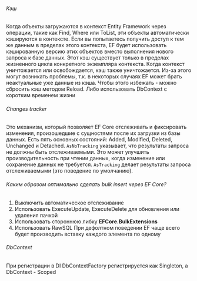 ###### Кэш
Когда объекты загружаются в контекст Entity Framework через операции, такие как Find, Where или ToList, эти объекты автоматически кэшируются в контексте.
Если вы попытаетесь получить доступ к тем же данным в пределах этого контекста, EF будет использовать кэшированную версию этих объектов вместо выполнения нового запроса к базе данных.
Этот кэш существует только в пределах жизненного цикла конкретного экземпляра контекста. Когда контекст уничтожается или освобождается, кэш также уничтожается.
Из-за этого могут возникать проблемы, т.к. в некоторых случаях EF может брать неактуальные уже данные из кэша. Чтобы этого избежать - можно сбросить кэш методом Reload. Либо использовать DbContext с коротким временем жизни

###### Changes tracker
Это механизм, который позволяет EF Core отслеживать и фиксировать изменения, произошедшие с сущностями после их загрузки из базы данных. Есть пять основных состояний: Added, Modified, Deleted, Unchanged и Detached.
`AsNoTracking` указывает, что результаты запроса не должны быть отслеживаемыми. Это может улучшить производительность при чтении данных, когда изменение или сохранение данных не требуется. `AsTracking` делает результаты запроса отслеживаемыми (это поведение по умолчанию).

###### Каким образом оптимально сделать bulk insert через EF Core?
1. Выключить автоматическое отслеживание
2. Использовать ExecuteUpdate, ExecuteDelete для обновления или удаления пачкой
3. Использовать стороннюю либку **EFCore.BulkExtensions**
4. Использовать RawSQL
При дефолтном поведении EF чаще всего будет производить вставку каждого элемента по одному

###### DbContext
При регистрации в DI DbContextFactory регистрируется как Singleton, а DbContext - Scoped 